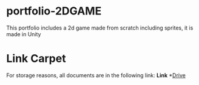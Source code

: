 # portfolio-2DGAME
This portfolio includes a 2d game made from scratch including sprites, it is made in Unity
# Link Carpet
For storage reasons, all documents are in the following link:
**Link**
*[Drive](https://drive.google.com/drive/folders/1WYnfCClo9us6H8WKmmJee98w4EKp-MzX?usp=sharing)
